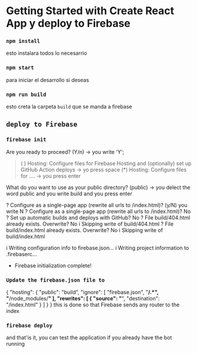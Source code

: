 # Getting Started with Create React App y deploy to Firebase

### `npm install`
esto instalara todos lo necesarrio

### `npm start`

para iniciar el desarrollo si deseas

### `npm run build`

esto creta la carpeta `build` que se manda a firebase

## `deploy to Firebase`

### `firebase init`

Are you ready to proceed? (Y/n) -> you write 'Y';

>( ) Hosting: Configure files for Firebase Hosting and (optionally) set up GitHub Action deploys -> yo press space
>(*) Hosting: Configure files for .... -> you press enter

What do you want to use as your public directory? (public) -> you delect the word public and you write build and you press enter

? Configure as a single-page app (rewrite all urls to /index.html)? (y/N)  you write N
? Configure as a single-page app (rewrite all urls to /index.html)? No
? Set up automatic builds and deploys with GitHub? No
? File build/404.html already exists. Overwrite? No
i  Skipping write of build/404.html
? File build/index.html already exists. Overwrite? No
i  Skipping write of build/index.html

i  Writing configuration info to firebase.json...
i  Writing project information to .firebaserc...

+  Firebase initialization complete!

### `Update the firebase.json file to`

{
  "hosting": {
    "public": "build",
    "ignore": [
      "firebase.json",
      "**/.*",
      "**/node_modules/**"
    ],
    "rewrites": [
      {
        "source": "**",
        "destination": "/index.html"
      }
    ]
  }
}
this is done so that Firebase sends any router to the index

### `firebase deploy` 

and that'is it, you can test the application if you already have the bot running



